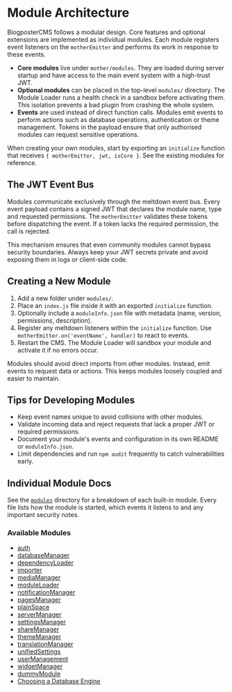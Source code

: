 # Module Architecture

BlogposterCMS follows a modular design. Core features and optional extensions are implemented as individual modules. Each module registers event listeners on the `motherEmitter` and performs its work in response to these events.

- **Core modules** live under `mother/modules`. They are loaded during server startup and have access to the main event system with a high-trust JWT.
- **Optional modules** can be placed in the top-level `modules/` directory. The Module Loader runs a health check in a sandbox before activating them. This isolation prevents a bad plugin from crashing the whole system.
- **Events** are used instead of direct function calls. Modules emit events to perform actions such as database operations, authentication or theme management. Tokens in the payload ensure that only authorised modules can request sensitive operations.

When creating your own modules, start by exporting an `initialize` function that receives `{ motherEmitter, jwt, isCore }`. See the existing modules for reference.

## The JWT Event Bus

Modules communicate exclusively through the meltdown event bus. Every event payload contains a signed JWT that declares the module name, type and requested permissions. The `motherEmitter` validates these tokens before dispatching the event. If a token lacks the required permission, the call is rejected.

This mechanism ensures that even community modules cannot bypass security boundaries. Always keep your JWT secrets private and avoid exposing them in logs or client-side code.

## Creating a New Module

1. Add a new folder under `modules/`.
2. Place an `index.js` file inside it with an exported `initialize` function.
3. Optionally include a `moduleInfo.json` file with metadata (name, version, permissions, description).
4. Register any meltdown listeners within the `initialize` function. Use `motherEmitter.on('eventName', handler)` to react to events.
5. Restart the CMS. The Module Loader will sandbox your module and activate it if no errors occur.

Modules should avoid direct imports from other modules. Instead, emit events to request data or actions. This keeps modules loosely coupled and easier to maintain.

## Tips for Developing Modules

- Keep event names unique to avoid collisions with other modules.
- Validate incoming data and reject requests that lack a proper JWT or required permissions.
- Document your module's events and configuration in its own README or `moduleInfo.json`.
- Limit dependencies and run `npm audit` frequently to catch vulnerabilities early.

## Individual Module Docs

See the [`modules`](modules) directory for a breakdown of each built-in module.
Every file lists how the module is started, which events it listens to and any
important security notes.

### Available Modules

- [auth](modules/auth.md)
- [databaseManager](modules/databaseManager.md)
- [dependencyLoader](modules/dependencyLoader.md)
- [importer](modules/importer.md)
- [mediaManager](modules/mediaManager.md)
- [moduleLoader](modules/moduleLoader.md)
- [notificationManager](modules/notificationManager.md)
- [pagesManager](modules/pagesManager.md)
- [plainSpace](modules/plainSpace.md)
- [serverManager](modules/serverManager.md)
- [settingsManager](modules/settingsManager.md)
- [shareManager](modules/shareManager.md)
- [themeManager](modules/themeManager.md)
- [translationManager](modules/translationManager.md)
- [unifiedSettings](modules/unifiedSettings.md)
- [userManagement](modules/userManagement.md)
- [widgetManager](modules/widgetManager.md)
- [dummyModule](modules/dummyModule.md)
- [Choosing a Database Engine](choosing_database_engine.md)
